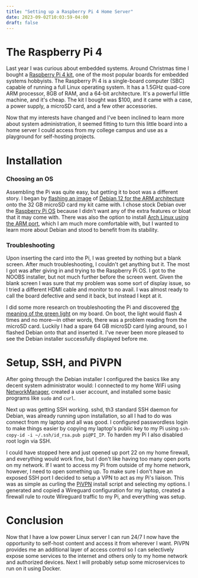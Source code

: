 ```yaml
---
title: "Setting up a Raspberry Pi 4 Home Server"
date: 2023-09-02T10:03:59-04:00
draft: false
---
```


# The Raspberry Pi 4
Last year I was curious about embedded systems. Around Christmas time I bought a [Raspberry Pi 4 kit](https://www.canakit.com/raspberry-pi-4-starter-kit.html), one of the most popular boards for embedded systems hobbyists. The Raspberry Pi 4 is a single-board computer (SBC) capable of running a full Linux operating system. It has a 1.5GHz quad-core ARM processor, 8GB of RAM, and a 64-bit architecture. It's a powerful little machine, and it's cheap. The kit I bought was $100, and it came with a case, a power supply, a microSD card, and a few other accessories.

Now that my interests have changed and I've been inclined to learn more about system administration, it seemed fitting to turn this little board into a home server I could access from my college campus and use as a playground for self-hosting projects.

# Installation
### Choosing an OS
Assembling the Pi was quite easy, but getting it to boot was a different story. I began by [flashing an image](https://etcher.balena.io/) of [Debian 12 for the ARM architecture](https://raspi.debian.net/tested-images/) onto the 32 GB microSD card my kit came with. I chose stock Debian over the [Raspberry Pi OS](https://www.raspberrypi.com/software/) because I didn't want any of the extra features or bloat that it may come with. There was also the option to install [Arch Linux using the ARM port](https://archlinuxarm.org/), which I am much more comfortable with, but I wanted to learn more about Debian and stood to benefit from its stability.

### Troubleshooting
Upon inserting the card into the Pi, I was greeted by nothing but a blank screen. After much troubleshooting, I couldn't get anything but it. The most I got was after giving in and trying to the Raspberry Pi OS. I got to the NOOBS installer, but not much further before the screen went. Given the blank screen I was sure that my problem was some sort of display issue, so I tried a different HDMI cable and monitor to no avail. I was almost ready to call the board defective and send it back, but instead I kept at it.

I did some more research on troubleshooting the Pi and discovered [the meaning of the green light](https://raspberrytips.com/green-and-red-light-on-raspberry-pi/) on my board. On boot, the light would flash 4 times and no more—in other words, there was a problem reading from the microSD card. Luckily I had a spare 64 GB microSD card lying around, so I flashed Debian onto that and inserted it. I've never been more pleased to see the Debian installer successfully displayed before me.

# Setup, SSH, and PiVPN
After going through the Debian installer I configured the basics like any decent system administrator would: I connected to my home WiFi using [NetworkManager](https://wiki.debian.org/NetworkManager), created a user account, and installed some basic programs like `sudo` and `curl`.

Next up was getting SSH working. sshd, th3 standard SSH daemon for Debian, was already running upon installation, so all I had to do was connect from my laptop and all was good. I configured passwordless login to make things easier by copying my laptop's public key to my Pi using `ssh-copy-id -i ~/.ssh/id_rsa.pub pi@PI_IP`. To harden my Pi I also disabled root login via SSH.

I could have stopped here and just opened up port 22 on my home firewall, and everything would work fine, but I don't like having too many open ports on my network. If I want to access my Pi from outside of my home network, however, I need to open something up. To make sure I don't have an exposed SSH port I decided to setup a VPN to act as my Pi's liaison. This was as simple as curling the [PiVPN](https://pivpn.io/) install script and selecting my options. I generated and copied a Wireguard configuration for my laptop, created a firewall rule to route Wireguard traffic to my Pi, and everything was setup.

# Conclusion
Now that I have a low power Linux server I can run 24/7 I now have the opportunity to self-host content and access it from wherever I want. PiVPN provides me an additional layer of access control so I can selectively expose some services to the internet and others only to my home network and authorized devices. Next I will probably setup some microservices to run on it using Docker.
